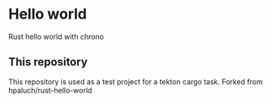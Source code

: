 # Hello world
Rust hello world with chrono

## This repository
This repository is used as a test project for a tekton cargo task. Forked from hpaluch/rust-hello-world 
